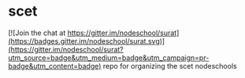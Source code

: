 # scet

[![Join the chat at https://gitter.im/nodeschool/surat](https://badges.gitter.im/nodeschool/surat.svg)](https://gitter.im/nodeschool/surat?utm_source=badge&utm_medium=badge&utm_campaign=pr-badge&utm_content=badge)
repo for organizing the scet nodeschools
